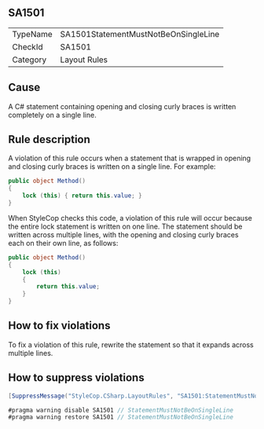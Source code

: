 ﻿## SA1501

<table>
<tr>
  <td>TypeName</td>
  <td>SA1501StatementMustNotBeOnSingleLine</td>
</tr>
<tr>
  <td>CheckId</td>
  <td>SA1501</td>
</tr>
<tr>
  <td>Category</td>
  <td>Layout Rules</td>
</tr>
</table>

## Cause

A C# statement containing opening and closing curly braces is written completely on a single line.

## Rule description

A violation of this rule occurs when a statement that is wrapped in opening and closing curly braces is written on a single line. For example:

```csharp
public object Method()
{
    lock (this) { return this.value; }
}
```

When StyleCop checks this code, a violation of this rule will occur because the entire lock statement is written on one line. The statement should be written across multiple lines, with the opening and closing curly braces each on their own line, as follows:

```csharp
public object Method()
{
    lock (this) 
    {
        return this.value; 
    }
}
```

## How to fix violations

To fix a violation of this rule, rewrite the statement so that it expands across multiple lines.

## How to suppress violations

```csharp
[SuppressMessage("StyleCop.CSharp.LayoutRules", "SA1501:StatementMustNotBeOnSingleLine", Justification = "Reviewed.")]
```

```csharp
#pragma warning disable SA1501 // StatementMustNotBeOnSingleLine
#pragma warning restore SA1501 // StatementMustNotBeOnSingleLine
```

